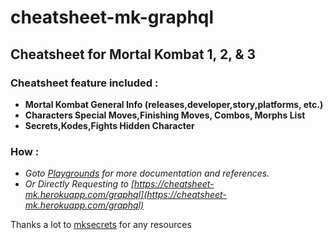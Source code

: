 # cheatsheet-mk-graphql
## Cheatsheet for Mortal Kombat 1, 2, & 3
### Cheatsheet feature included : 
- **Mortal Kombat General Info (releases,developer,story,platforms, etc.)**
- **Characters Special Moves,Finishing Moves, Combos, Morphs List**
- **Secrets,Kodes,Fights Hidden Character**
### How :
- *Goto [Playgrounds](https://cheatsheet-mk.herokuapp.com) for more documentation and references.*
- *Or Directly Requesting to [https://cheatsheet-mk.herokuapp.com/graphql](https://cheatsheet-mk.herokuapp.com/graphql)*

Thanks a lot to [mksecrets](https://www.mksecrets.net) for any resources
